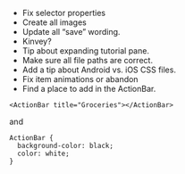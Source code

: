 - Fix selector properties
- Create all images
- Update all “save” wording.
- Kinvey?
- Tip about expanding tutorial pane.
- Make sure all file paths are correct.
- Add a tip about Android vs. iOS CSS files.
- Fix item animations or abandon
- Find a place to add in the ActionBar.

```
<ActionBar title="Groceries"></ActionBar>
```

and

```
ActionBar {
  background-color: black;
  color: white;
}
```